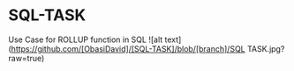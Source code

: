 # SQL-TASK
Use Case for ROLLUP function in SQL
![alt text](https://github.com/[ObasiDavid]/[SQL-TASK]/blob/[branch]/SQL TASK.jpg?raw=true)
